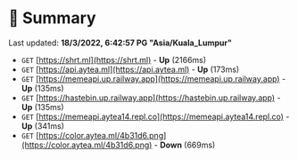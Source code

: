 # 📖 Summary
Last updated: **18/3/2022, 6:42:57 PG "Asia/Kuala_Lumpur"**

- `GET` [https://shrt.ml](https://shrt.ml) - **Up** (2166ms)
- `GET` [https://api.aytea.ml](https://api.aytea.ml) - **Up** (173ms)
- `GET` [https://memeapi.up.railway.app](https://memeapi.up.railway.app) - **Up** (135ms)
- `GET` [https://hastebin.up.railway.app](https://hastebin.up.railway.app) - **Up** (135ms)
- `GET` [https://memeapi.aytea14.repl.co](https://memeapi.aytea14.repl.co) - **Up** (341ms)
- `GET` [https://color.aytea.ml/4b31d6.png](https://color.aytea.ml/4b31d6.png) - **Down** (669ms)
